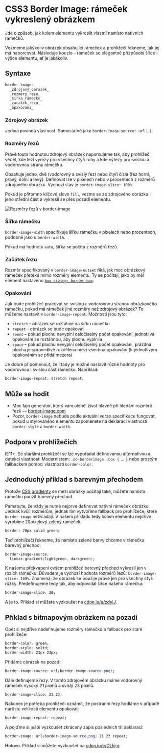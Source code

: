 CSS3 Border Image: rámeček vykreslený obrázkem
==============================================

Jde o způsob, jak kolem elementu vykreslit vlastní namísto nativních rámečků.

Vezmeme jakýkoliv obrázek obsahující rámeček a prohlížeči řekneme, jak jej má naporcovat. Následuje kouzlo – rámeček se elegantně přizpůsobí šířce i výšce elementu, ať je jakákoliv.

Syntaxe
-----------

```css
border-image:
  _zdrojovy_obrazek_
  _rozmery_rezu_
  _sirka_ramecku_
  _zacatek_rezu_
  _opakovani_
```

### Zdrojový obrázek

Jediná povinná vlastnost. Samostatně jako `border-image-source: url(…)`.

### Rozměry řezů

Právě touto hodnotou zdrojový obrázek naporcujeme tak, aby prohlížeč věděl, kde leží výřezy pro všechny čtyři rohy a kde výřezy pro svislou a vodorovnou stranu rámečku.

Obsahuje jedno, dvě (vodorovný a svislý řez) nebo čtyři čísla (řez horní, pravý, dolní a levý). Definovat lze v pixelech nebo v procentech z rozměrů zdrojového obrázku. Výchozí stav je `border-image-slice: 100%`.

Pokud je přítomno klíčové slovo `fill`, vezme se ze zdrojového obrázku i jeho střední část a vykreslí se přes pozadí elementu.

![Rozměry řezů v border-image](dist/images/original/border-image.svg)

### Šířka rámečku

`border-image-width` specifikuje šířku rámečku v pixelech nebo procentech, podobně jako u `border-width`.

Pokud má hodnotu `auto`, šířka se počítá z rozměrů řezů.

### Začátek řezu

Rozměr specifikovaný v `border-image-outset` říká, jak moc obrázkový rámeček přetéká mimo rozměry elementu. Ty se počítají, jako by měl element nastaveno [`box-sizing: border-box`](css3-box-sizing.md).

### Opakování

Jak bude prohlížeč pracovat se svislou a vodorovnou stranou obrázkového rámečku, pokud má rámeček jiné rozměry než zdrojový obrázek? To můžeme nastavit v `border-image-repeat`. Možnosti jsou tyto:

* `stretch` – obrázek se roztáhne na šířku rámečku
* `repeat` – obrázek se bude opakovat
* `round` – pokud plochu nevyplní celočíselný počet opakování, jednotlivá opakování se roztáhnou, aby plochu vyplnila
* `space` – pokud plochu nevyplní celočíselný počet opakování, prázdná plocha je spravedlivě rozdělena mezi všechna opakování (k jednotlivým opakováním se přidá mezera)

Je dobré připomenout, že i tady je možné nastavit různé hodnoty pro vodorovnou i svislou část rámečku. Například:


```css
border-image-repeat: stretch repeat;
```


Může se hodit
----

* Moc fajn generátor, který vám ulehčí život hlavně při hledání rozměrů řezů — [border-image.com](http://border-image.com/)
* Pozor, `border-image` nebude podle aktuální verze specifikace fungovat, pokud u stylovaného elementu zapomenete na deklaraci vlastností `border-style` a `border-width`.


Podpora v prohlížečích
----------------------

IE11+. Se staršími prohlížeči se lze vypořádat definovanou alternativou a detekcí vlastnosti Modernizrem: `.no-borderimage .box { … }` nebo prostým fallbackem pomocí vlastnosti `border-color`.

Jednoduchý příklad s barevným přechodem
----

Protože [CSS gradienty](css3-gradients.md) se mezi obrázky počítají také, můžete namísto rámečku použít barevný přechod.

Pamatujte, že vždy je nutné nejprve definovat nativní rámeček obrázku. Jednak kvůli rozměrům, jednak tím vytvoříme fallback pro prohlížeče, které `border-image` nezvládají. V našem příkladu tedy kolem elementu nejdříve vyrobíme 20pixelový zelený rámeček:

```css
border: 20px solid green;
```

Teď prohlížeči řekneme, že namísto zelené barvy chceme v rámečku barevný přechod:

```css
border-image-source:
  linear-gradient(lightgreen, darkgreen);
```

K našemu překvapení ovšem prohlížeč barevný přechod vykreslí jen v rozích rámečku. Důvodem je výchozí hodnota rozměrů řezů: `border-image-slice: 100%`. Znamená, že obrázek se použije právě jen pro všechny čtyři růžky. Předefinujeme tedy tak, aby odpovídal šířce našeho rámečku:

```css
border-image-slice: 20;
```

A je to. Příklad si můžete vyzkoušet na [cdpn.io/e/zdyIJ](https://codepen.io/machal/pen/zdyIJ).


Příklad s bitmapovým obrázkem na pozadí
--------------------

Opět si nejdříve nadefinujeme rozměry rámečku a fallback pro staré prohlížeče:

```css
border-color: green;
border-style: solid;
border-width: 21px 23px;
```

Přidáme obrázek na pozadí:

```css
border-image-source: url(border-image-source.png);
```

Dále definujeme řezy. V tomto zdrojovém obrázku máme vodorovný rámeček vysoký   21 pixelů a svislý 23 pixelů.

```css
border-image-slice: 21 23;
```

Nakonec je potřeba prohlížeči oznámit, že postranní řezy hodláme v případě nárůstu velikosti elementu opakovat:

```css
border-image-repeat: repeat;
```

A pojďme si ještě vyzkoušet zkrácený zápis posledních tří deklarací:

```css
border-image: url(border-image-source.png) 21 23 repeat;
```

Hotovo. Příklad si můžete vyzkoušet na [cdpn.io/e/DLkjm](https://codepen.io/machal/pen/DLkjm).
